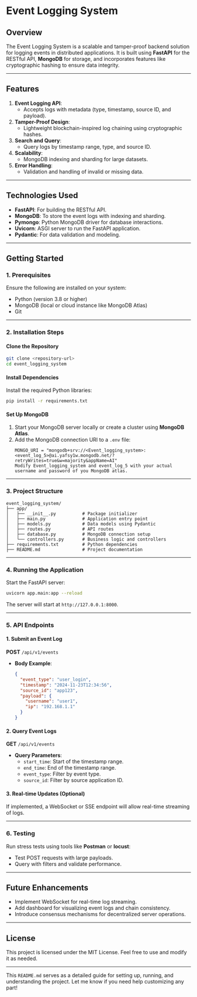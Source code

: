 
# Event Logging System

## **Overview**
The Event Logging System is a scalable and tamper-proof backend solution for logging events in distributed applications. It is built using **FastAPI** for the RESTful API, **MongoDB** for storage, and incorporates features like cryptographic hashing to ensure data integrity.

---

## **Features**
1. **Event Logging API**: 
   - Accepts logs with metadata (type, timestamp, source ID, and payload).
2. **Tamper-Proof Design**:
   - Lightweight blockchain-inspired log chaining using cryptographic hashes.
3. **Search and Query**:
   - Query logs by timestamp range, type, and source ID.
4. **Scalability**:
   - MongoDB indexing and sharding for large datasets.
5. **Error Handling**:
   - Validation and handling of invalid or missing data.

---

## **Technologies Used**
- **FastAPI**: For building the RESTful API.
- **MongoDB**: To store the event logs with indexing and sharding.
- **Pymongo**: Python MongoDB driver for database interactions.
- **Uvicorn**: ASGI server to run the FastAPI application.
- **Pydantic**: For data validation and modeling.

---

## **Getting Started**

### **1. Prerequisites**
Ensure the following are installed on your system:
- Python (version 3.8 or higher)
- MongoDB (local or cloud instance like MongoDB Atlas)
- Git

---

### **2. Installation Steps**

#### Clone the Repository
```bash
git clone <repository-url>
cd event_logging_system
```

#### Install Dependencies
Install the required Python libraries:
```bash
pip install -r requirements.txt
```

#### Set Up MongoDB
1. Start your MongoDB server locally or create a cluster using **MongoDB Atlas**.
2. Add the MongoDB connection URI to a `.env` file:
   ```plaintext
   MONGO_URI = "mongodb+srv://<Event_logging_system>:<event_log_5>@ai.yafsy1w.mongodb.net/?retryWrites=true&w=majority&appName=AI"
   Modify Event_logging_system and event_log_5 with your actual username and password of you MongoDB atlas.
---

### **3. Project Structure**
```
event_logging_system/
├── app/
│   ├── __init__.py          # Package initializer
│   ├── main.py              # Application entry point
│   ├── models.py            # Data models using Pydantic
│   ├── routes.py            # API routes
│   ├── database.py          # MongoDB connection setup
│   └── controllers.py       # Business logic and controllers
├── requirements.txt         # Python dependencies
├── README.md                # Project documentation
```

---

### **4. Running the Application**
Start the FastAPI server:
```bash
uvicorn app.main:app --reload
```

The server will start at `http://127.0.0.1:8000`.

---

### **5. API Endpoints**

#### **1. Submit an Event Log**
**POST** `/api/v1/events`
- **Body Example**:
  ```json
  {
    "event_type": "user_login",
    "timestamp": "2024-11-23T12:34:56",
    "source_id": "app123",
    "payload": {
      "username": "user1",
      "ip": "192.168.1.1"
    }
  }
  ```

#### **2. Query Event Logs**
**GET** `/api/v1/events`
- **Query Parameters**:
  - `start_time`: Start of the timestamp range.
  - `end_time`: End of the timestamp range.
  - `event_type`: Filter by event type.
  - `source_id`: Filter by source application ID.

#### **3. Real-time Updates (Optional)**
If implemented, a WebSocket or SSE endpoint will allow real-time streaming of logs.

---

### **6. Testing**
Run stress tests using tools like **Postman** or **locust**:
- Test POST requests with large payloads.
- Query with filters and validate performance.

---

## **Future Enhancements**
- Implement WebSocket for real-time log streaming.
- Add dashboard for visualizing event logs and chain consistency.
- Introduce consensus mechanisms for decentralized server operations.

---

## **License**
This project is licensed under the MIT License. Feel free to use and modify it as needed.

---



This `README.md` serves as a detailed guide for setting up, running, and understanding the project. Let me know if you need help customizing any part!